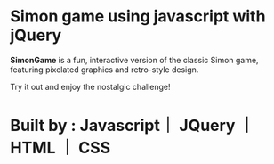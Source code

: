 
# Simon game using javascript with jQuery
**SimonGame** is a fun, interactive version of the classic Simon game, featuring pixelated graphics and retro-style design.

Try it out and enjoy the nostalgic challenge!

# Built by : Javascript｜ JQuery ｜ HTML ｜ CSS
